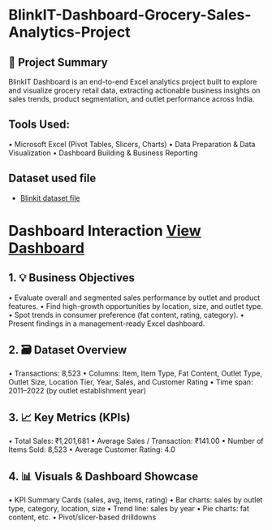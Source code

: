 # BlinkIT-Dashboard-Grocery-Sales-Analytics-Project
## 📁 Project Summary
  BlinkIT Dashboard is an end-to-end Excel analytics project built to explore and visualize grocery retail data, extracting actionable business insights on sales trends, product segmentation, and outlet performance across India.

## Tools Used:
  • Microsoft Excel (Pivot Tables, Slicers, Charts)
  • Data Preparation & Data Visualization
  • Dashboard Building & Business Reporting

## Dataset used file
- <a href="https://github.com/dhruv-kad1a/BlinkIT-Dashboard-Grocery-Sales-Analytics-Project/tree/main/Dataset%20and%20Dashboard"> Blinkit dataset file </a>

# Dashboard Interaction <a href="https://github.com/dhruv-kad1a/BlinkIT-Dashboard-Grocery-Sales-Analytics-Project/blob/main/Dashboard.PNG"> View Dashboard </a>

  
## 1. 💡 Business Objectives
• Evaluate overall and segmented sales performance by outlet and product features.
• Find high-growth opportunities by location, size, and outlet type.
  • Spot trends in consumer preference (fat content, rating, category).
  • Present findings in a management-ready Excel dashboard.

## 2. 🗃️ Dataset Overview
  • Transactions: 8,523
  • Columns: Item, Item Type, Fat Content, Outlet Type, Outlet Size, Location Tier, Year, Sales, and Customer Rating
  • Time span: 2011–2022 (by outlet establishment year)

## 3. 📈 Key Metrics (KPIs)
  • Total Sales: ₹1,201,681
  • Average Sales / Transaction: ₹141.00
  • Number of Items Sold: 8,523
  • Average Customer Rating: 4.0

## 4. 📊 Visuals & Dashboard Showcase
  • KPI Summary Cards (sales, avg, items, rating)
  • Bar charts: sales by outlet type, category, location, size
  • Trend line: sales by year
  • Pie charts: fat content, etc.
  • Pivot/slicer-based drilldowns
